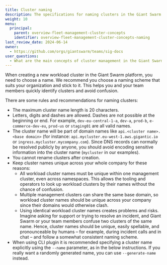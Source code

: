 ```yaml
---
title: Cluster naming
description: The specifications for naming clusters in the Giant Swarm platform.
weight: 10
menu:
  principal:
    parent: overview-fleet-management-cluster-concepts
    identifier: overview-fleet-management-cluster-concepts-naming
last_review_date: 2024-06-14
owner:
  - https://github.com/orgs/giantswarm/teams/sig-docs
user_questions:
  - What are the main concepts of cluster management in the Giant Swarm platform?
---
```


When creating a new workload cluster in the Giant Swarm platform, you need to choose a name. We recommend you choose a naming scheme that suits your organization and stick to it. This helps you and your team members quickly identify clusters and avoid confusion.

There are some rules and recommendations for naming clusters:

- The maximum cluster name length is 20 characters.
- Letters, digits and dashes are allowed. Dashes are not possible at the beginning or end. For example, `dev-eu-central-1-a`, `dev-a`, `prod-b`, `e-commerce-dev-eu`, `prod-us` or `staging01` are all valid names.
- The cluster name will be part of domain names like `api.<cluster name>.<base domain>` (for instance: `api.mycluster.eu-west-1.aws.gigantic.io` or `ingress.mycluster.mycompany.com`). Since DNS records can normally be resolved publicly by anyone, you should avoid encoding sensitive information into the cluster name (`mycluster` in our examples).
- You cannot rename clusters after creation.
- Keep cluster names unique across your whole company for these reasons:
    - All workload cluster names must be unique within one management cluster, even across namespaces. This allows the tooling and operators to look up workload clusters by their names without the chance of confusion.
    - Multiple management clusters can share the same base domain, so workload cluster names should be unique across your company since their domains would otherwise clash.
    - Using identical workload cluster names creates problems and risks. Imagine asking for support or trying to resolve an incident, and Giant Swarm or your team members confuse two clusters of the same name. Hence, cluster names should be unique, easily spellable, and pronounceable by humans – for example, during incident calls and in chat – and follow a somewhat consistent naming scheme.
- When using CLI plugin it is recommended specifying a cluster name explicitly using the `--name` parameter, as in the below instructions. If you really want a randomly generated name, you can use `--generate-name` instead.
